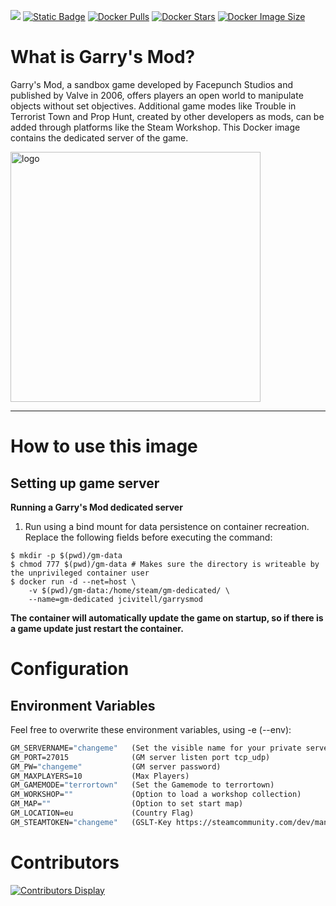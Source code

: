 [![](https://img.shields.io/maintenance/yes/2024)](https://github.com/jcivitel/)
[![Static Badge](https://img.shields.io/badge/GitHub-jcivitell-green?logo=github)](https://github.com/jcivitel/garrysmod)
[![Docker Pulls](https://img.shields.io/docker/pulls/jcivitell/garrysmod)](https://hub.docker.com/r/jcivitell/garrysmod)
[![Docker Stars](https://img.shields.io/docker/stars/jcivitell/garrysmod)](https://hub.docker.com/r/jcivitell/garrysmod)
[![Docker Image Size](https://img.shields.io/docker/image-size/jcivitell/garrysmod/latest)](https://hub.docker.com/r/jcivitell/garrysmod)


# What is Garry's Mod?
Garry's Mod, a sandbox game developed by Facepunch Studios and published by Valve in 2006, offers players an open world to manipulate objects without set objectives. Additional game modes like Trouble in Terrorist Town and Prop Hunt, created by other developers as mods, can be added through platforms like the Steam Workshop.
This Docker image contains the dedicated server of the game.


<a href="https://store.steampowered.com/app/4000/Garrys_Mod/"><img src="https://cdn.cloudflare.steamstatic.com/steam/apps/4000/header.jpg?t=1698777053" alt="logo" width="400"/></img></a>

---

# How to use this image
## Setting up game server

**Running a Garry's Mod dedicated server**

1. Run using a bind mount for data persistence on container recreation. Replace the following fields before executing the command:
```console
$ mkdir -p $(pwd)/gm-data
$ chmod 777 $(pwd)/gm-data # Makes sure the directory is writeable by the unprivileged container user
$ docker run -d --net=host \
    -v $(pwd)/gm-data:/home/steam/gm-dedicated/ \
    --name=gm-dedicated jcivitell/garrysmod
```

**The container will automatically update the game on startup, so if there is a game update just restart the container.**

# Configuration
## Environment Variables
Feel free to overwrite these environment variables, using -e (--env):
```dockerfile
GM_SERVERNAME="changeme"   (Set the visible name for your private server)
GM_PORT=27015              (GM server listen port tcp_udp)
GM_PW="changeme"           (GM server password)
GM_MAXPLAYERS=10           (Max Players)
GM_GAMEMODE="terrortown"   (Set the Gamemode to terrortown)
GM_WORKSHOP=""             (Option to load a workshop collection)
GM_MAP=""                  (Option to set start map)
GM_LOCATION=eu             (Country Flag)
GM_STEAMTOKEN="changeme"   (GSLT-Key https://steamcommunity.com/dev/managegameservers)
```

# Contributors
[![Contributors Display](https://badges.pufler.dev/contributors/jcivitel/garrysmod?size=50&padding=5&bots=false)](https://github.com/jcivitel/garrysmod/graphs/contributors)
